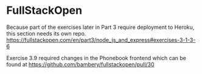 # FullStackOpen

Because part of the exercises later in Part 3 require deployment to Heroku, this section needs its own repo. 
https://fullstackopen.com/en/part3/node_js_and_express#exercises-3-1-3-6

Exercise 3.9 required changes in the Phonebook frontend which can be found at https://github.com/bambery/fullstackopen/pull/30
